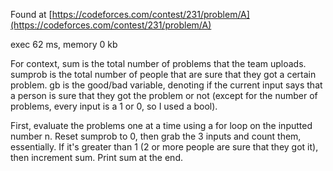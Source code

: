Found at [https://codeforces.com/contest/231/problem/A](https://codeforces.com/contest/231/problem/A)

exec 62 ms, memory 0 kb

For context, sum is the total number of problems that the team uploads. sumprob is the total number of people that are sure that they got a certain problem. gb is the good/bad variable, denoting if the current input says that a person is sure that they got the problem or not (except for the number of problems, every input is a 1 or 0, so I used a bool).

First, evaluate the problems one at a time using a for loop on the inputted number n. Reset sumprob to 0, then grab the 3 inputs and count them, essentially. If it's greater than 1 (2 or more people are sure that they got it), then increment sum. Print sum at the end.
